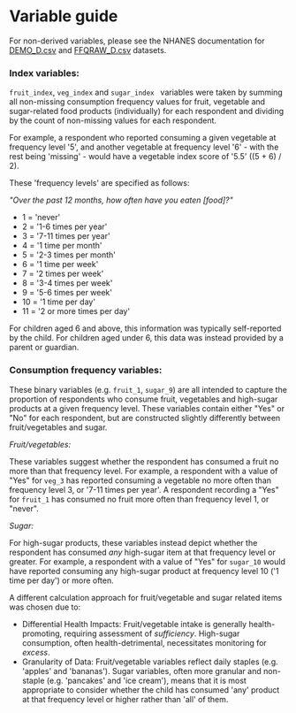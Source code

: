 # Variable guide

For non-derived variables, please see the NHANES documentation for [DEMO_D.csv](https://wwwn.cdc.gov/Nchs/Nhanes/2005-2006/DEMO_D.htm) and [FFQRAW_D.csv](https://wwwn.cdc.gov/Nchs/Nhanes/2005-2006/FFQRAW_D.htm) datasets.

### Index variables:

`fruit_index`, `veg_index` and `sugar_index ` variables were taken by summing all non-missing consumption frequency values for fruit, vegetable and sugar-related food products (individually) for each respondent and dividing by the count of non-missing values for each respondent. 

For example, a respondent who reported consuming a given vegetable at frequency level '5', and another vegetable at frequency level '6' - with the rest being 'missing' - would have a vegetable index score of '5.5' ((5 + 6) / 2).

These 'frequency levels' are specified as follows:

_"Over the past 12 months, how often have you eaten [food]?"_
* 1 = 'never'
* 2 = '1-6 times per year'
* 3 = '7-11 times per year'
* 4 = '1 time per month'
* 5 = '2-3 times per month'
* 6 = '1 time per week'
* 7 = '2 times per week'
* 8 = '3-4 times per week'
* 9 = '5-6 times per week'
* 10 = '1 time per day'
* 11 = '2 or more times per day'

For children aged 6 and above, this information was typically self-reported by the child. For children aged under 6, this data was instead provided by a parent or guardian. 


### Consumption frequency variables:

These binary variables (e.g. `fruit_1`, `sugar_9`) are all intended to capture the proportion of respondents who consume fruit, vegetables and high-sugar products at a given frequency level. These variables contain either "Yes" or "No" for each respondent, but are constructed slightly differently between fruit/vegetables and sugar.

_Fruit/vegetables:_

These variables suggest whether the respondent has consumed a fruit no more than that frequency level. For example, a respondent with a value of "Yes" for `veg_3` has reported consuming a vegetable no more often than frequency level 3, or '7-11 times per year'. A respondent recording a "Yes" for `fruit_1` has consumed no fruit more often than frequency level 1, or "never".

_Sugar:_

For high-sugar products, these variables instead depict whether the respondent has consumed _any_ high-sugar item at that frequency level or greater. For example, a respondent with a value of "Yes" for `sugar_10` would have reported consuming any high-sugar product at frequency level 10 ('1 time per day') or more often.

A different calculation approach for fruit/vegetable and sugar related items was chosen due to:

* Differential Health Impacts: Fruit/vegetable intake is generally health-promoting, requiring assessment of *sufficiency*. High-sugar consumption, often health-detrimental, necessitates monitoring for *excess*.
* Granularity of Data: Fruit/vegetable variables reflect daily staples (e.g. 'apples' and 'bananas'). Sugar variables, often more granular and non-staple (e.g. 'pancakes' and 'ice cream'), means that it is most appropriate to consider whether the child has consumed 'any' product at that frequency level or higher rather than 'all' of them.
